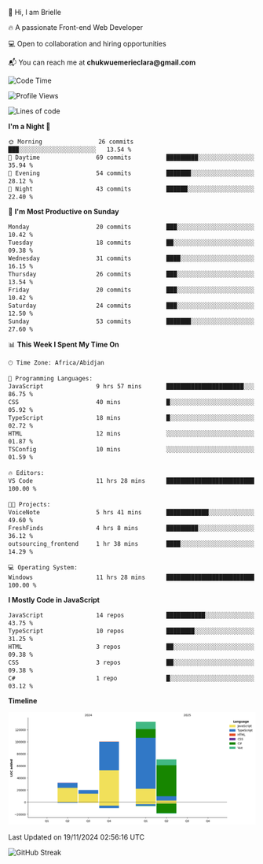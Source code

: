 <div align="left">
  <p>👋 Hi, I am Brielle</p>
  <p>🔥 A passionate Front-end Web Developer</p>
  <p>💻 Open to collaboration and hiring opportunities</p>
  <p>📬 You can reach me at <strong>chukwuemerieclara@gmail.com</strong></p>
</div>


 
 <!--START_SECTION:waka-->
![Code Time](http://img.shields.io/badge/Code%20Time-329%20hrs%2048%20mins-blue)

![Profile Views](http://img.shields.io/badge/Profile%20Views-30-blue)

![Lines of code](https://img.shields.io/badge/From%20Hello%20World%20I%27ve%20Written-125.6%20thousand%20lines%20of%20code-blue)

**I'm a Night 🦉** 

```text
🌞 Morning                26 commits          ███░░░░░░░░░░░░░░░░░░░░░░   13.54 % 
🌆 Daytime                69 commits          █████████░░░░░░░░░░░░░░░░   35.94 % 
🌃 Evening                54 commits          ███████░░░░░░░░░░░░░░░░░░   28.12 % 
🌙 Night                  43 commits          ██████░░░░░░░░░░░░░░░░░░░   22.40 % 
```
📅 **I'm Most Productive on Sunday** 

```text
Monday                   20 commits          ███░░░░░░░░░░░░░░░░░░░░░░   10.42 % 
Tuesday                  18 commits          ██░░░░░░░░░░░░░░░░░░░░░░░   09.38 % 
Wednesday                31 commits          ████░░░░░░░░░░░░░░░░░░░░░   16.15 % 
Thursday                 26 commits          ███░░░░░░░░░░░░░░░░░░░░░░   13.54 % 
Friday                   20 commits          ███░░░░░░░░░░░░░░░░░░░░░░   10.42 % 
Saturday                 24 commits          ███░░░░░░░░░░░░░░░░░░░░░░   12.50 % 
Sunday                   53 commits          ███████░░░░░░░░░░░░░░░░░░   27.60 % 
```


📊 **This Week I Spent My Time On** 

```text
🕑︎ Time Zone: Africa/Abidjan

💬 Programming Languages: 
JavaScript               9 hrs 57 mins       ██████████████████████░░░   86.75 % 
CSS                      40 mins             █░░░░░░░░░░░░░░░░░░░░░░░░   05.92 % 
TypeScript               18 mins             █░░░░░░░░░░░░░░░░░░░░░░░░   02.72 % 
HTML                     12 mins             ░░░░░░░░░░░░░░░░░░░░░░░░░   01.87 % 
TSConfig                 10 mins             ░░░░░░░░░░░░░░░░░░░░░░░░░   01.59 % 

🔥 Editors: 
VS Code                  11 hrs 28 mins      █████████████████████████   100.00 % 

🐱‍💻 Projects: 
VoiceNote                5 hrs 41 mins       ████████████░░░░░░░░░░░░░   49.60 % 
FreshFinds               4 hrs 8 mins        █████████░░░░░░░░░░░░░░░░   36.12 % 
outsourcing_frontend     1 hr 38 mins        ████░░░░░░░░░░░░░░░░░░░░░   14.29 % 

💻 Operating System: 
Windows                  11 hrs 28 mins      █████████████████████████   100.00 % 
```

**I Mostly Code in JavaScript** 

```text
JavaScript               14 repos            ███████████░░░░░░░░░░░░░░   43.75 % 
TypeScript               10 repos            ████████░░░░░░░░░░░░░░░░░   31.25 % 
HTML                     3 repos             ██░░░░░░░░░░░░░░░░░░░░░░░   09.38 % 
CSS                      3 repos             ██░░░░░░░░░░░░░░░░░░░░░░░   09.38 % 
C#                       1 repo              █░░░░░░░░░░░░░░░░░░░░░░░░   03.12 % 
```



**Timeline**

![Lines of Code chart](https://raw.githubusercontent.com/Brielle28/Brielle28/main/assets/bar_graph.png)


 Last Updated on 19/11/2024 02:56:16 UTC
<!--END_SECTION:waka-->

![GitHub Streak](https://github-readme-streak-stats.herokuapp.com/?user=Brielle28)



